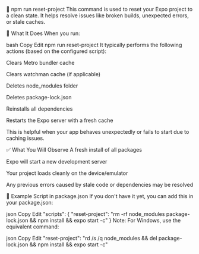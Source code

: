 🔄 npm run reset-project
This command is used to reset your Expo project to a clean state. It helps resolve issues like broken builds, unexpected errors, or stale caches.

🔧 What It Does
When you run:

bash
Copy
Edit
npm run reset-project
It typically performs the following actions (based on the configured script):

Clears Metro bundler cache

Clears watchman cache (if applicable)

Deletes node_modules folder

Deletes package-lock.json

Reinstalls all dependencies

Restarts the Expo server with a fresh cache

This is helpful when your app behaves unexpectedly or fails to start due to caching issues.

✅ What You Will Observe
A fresh install of all packages

Expo will start a new development server

Your project loads cleanly on the device/emulator

Any previous errors caused by stale code or dependencies may be resolved

🧼 Example Script in package.json
If you don't have it yet, you can add this in your package.json:

json
Copy
Edit
"scripts": {
  "reset-project": "rm -rf node_modules package-lock.json && npm install && expo start -c"
}
Note: For Windows, use the equivalent command:

json
Copy
Edit
"reset-project": "rd /s /q node_modules && del package-lock.json && npm install && expo start -c"